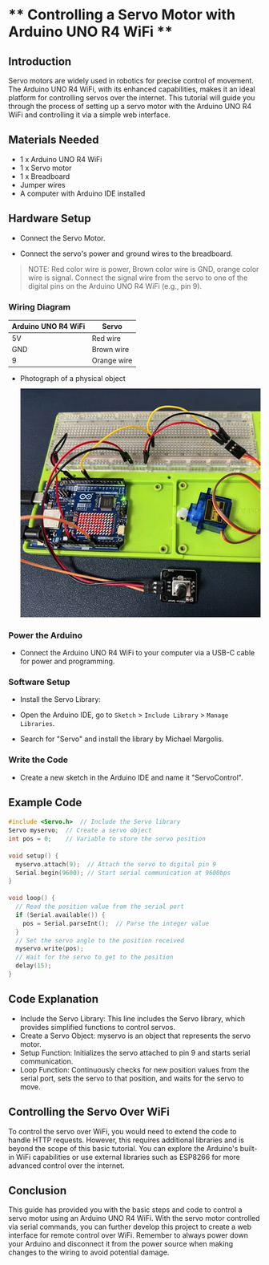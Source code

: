 # ** Controlling a Servo Motor with Arduino UNO R4 WiFi ** 

## Introduction

Servo motors are widely used in robotics for precise control of movement. The Arduino UNO R4 WiFi, with its enhanced capabilities, makes it an ideal platform for controlling servos over the internet. This tutorial will guide you through the process of setting up a servo motor with the Arduino UNO R4 WiFi and controlling it via a simple web interface.

## Materials Needed

* 1 x Arduino UNO R4 WiFi
* 1 x Servo motor
* 1 x Breadboard
* Jumper wires
* A computer with Arduino IDE installed

## Hardware Setup

* Connect the Servo Motor.

* Connect the servo's power and ground wires to the breadboard.

> NOTE: Red color wire is power, Brown color wire is GND, orange color wire is signal. 
>       Connect the signal wire from the servo to one of the digital pins on the Arduino UNO R4 WiFi (e.g., pin 9).

### Wiring Diagram 

| Arduino UNO R4 WiFi | 	Servo |
| --- | --- | 
|5V |	Red wire | 
|GND| 	Brown wire | 
|9	| Orange wire | 

* Photograph of a physical object 
![wiring_diagram](../../imgs/arduino-POT-servo.jpg)

### Power the Arduino

* Connect the Arduino UNO R4 WiFi to your computer via a USB-C cable for power and programming.

### Software Setup
* Install the Servo Library:

* Open the Arduino IDE, go to `Sketch` > `Include Library` > `Manage Libraries`.

* Search for "Servo" and install the library by Michael Margolis.

### Write the Code

* Create a new sketch in the Arduino IDE and name it "ServoControl".


## Example Code

```cpp
#include <Servo.h>  // Include the Servo library
Servo myservo;  // Create a servo object
int pos = 0;    // Variable to store the servo position

void setup() {
  myservo.attach(9);  // Attach the servo to digital pin 9
  Serial.begin(9600); // Start serial communication at 9600bps
}

void loop() {
  // Read the position value from the serial port
  if (Serial.available()) {
    pos = Serial.parseInt();  // Parse the integer value
  }
  // Set the servo angle to the position received
  myservo.write(pos);
  // Wait for the servo to get to the position
  delay(15); 
}
```

## Code Explanation
* Include the Servo Library: This line includes the Servo library, which provides simplified functions to control servos.
* Create a Servo Object: myservo is an object that represents the servo motor.
* Setup Function: Initializes the servo attached to pin 9 and starts serial communication.
* Loop Function: Continuously checks for new position values from the serial port, sets the servo to that position, and waits for the servo to move.

## Controlling the Servo Over WiFi

To control the servo over WiFi, you would need to extend the code to handle HTTP requests. 
However, this requires additional libraries and is beyond the scope of this basic tutorial. 
You can explore the Arduino's built-in WiFi capabilities or use external libraries such as ESP8266 for more advanced control over the internet.

## Conclusion
This guide has provided you with the basic steps and code to control a servo motor using an Arduino UNO R4 WiFi. With the servo motor controlled via serial commands, you can further develop this project to create a web interface for remote control over WiFi.
Remember to always power down your Arduino and disconnect it from the power source when making changes to the wiring to avoid potential damage.


